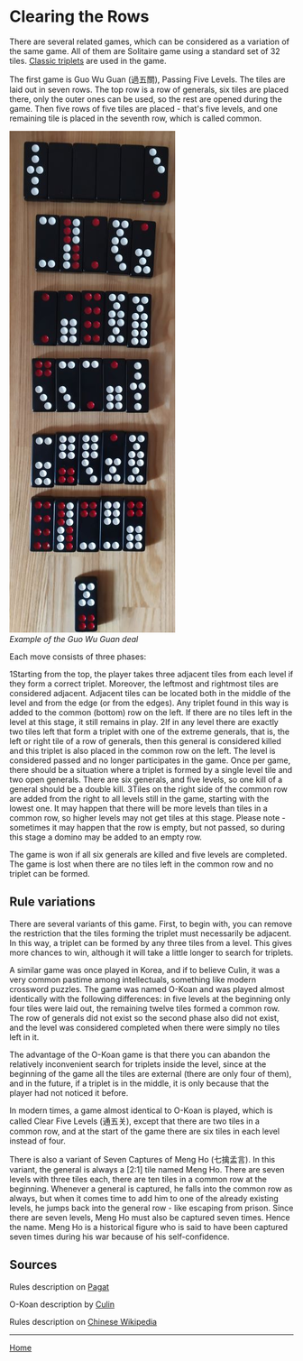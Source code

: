 # Clearing the Rows

There are several related games, which can be considered as a variation of the same game. All of them are Solitaire game using a standard set of 32 tiles. [Classic triplets](/gupai/classical-triplets.html) are used in the game. 

The first game is Guo Wu Guan (過五關), Passing Five Levels. The tiles are laid out in seven rows. The top row is a row of generals, six tiles are placed there, only the outer ones can be used, so the rest are opened during the game. Then five rows of five tiles are placed - that's five levels, and one remaining tile is placed in the seventh row, which is called common. 

![](/docs/assets/images/gupai/guo-wu-guan.jpg)  
_Example of the Guo Wu Guan deal_

Each move consists of three phases: 

 1Starting from the top, the player takes three adjacent tiles from each level if they form a correct triplet. Moreover, the leftmost and rightmost tiles are considered adjacent. Adjacent tiles can be located both in the middle of the level and from the edge (or from the edges). Any triplet found in this way is added to the common (bottom) row on the left. If there are no tiles left in the level at this stage, it still remains in play.
 2If in any level there are exactly two tiles left that form a triplet with one of the extreme generals, that is, the left or right tile of a row of generals, then this general is considered killed and this triplet is also placed in the common row on the left. The level is considered passed and no longer participates in the game. Once per game, there should be a situation where a triplet is formed by a single level tile and two open generals. There are six generals, and five levels, so one kill of a general should be a double kill.
 3Tiles on the right side of the common row are added from the right to all levels still in the game, starting with the lowest one. It may happen that there will be more levels than tiles in a common row, so higher levels may not get tiles at this stage. Please note - sometimes it may happen that the row is empty, but not passed, so during this stage a domino may be added to an empty row.

The game is won if all six generals are killed and five levels are completed. The game is lost when there are no tiles left in the common row and no triplet can be formed. 

## Rule variations 

There are several variants of this game. First, to begin with, you can remove the restriction that the tiles forming the triplet must necessarily be adjacent. In this way, a triplet can be formed by any three tiles from a level. This gives more chances to win, although it will take a little longer to search for triplets. 

A similar game was once played in Korea, and if to believe Culin, it was a very common pastime among intellectuals, something like modern crossword puzzles. The game was named O-Koan and was played almost identically with the following differences: in five levels at the beginning only four tiles were laid out, the remaining twelve tiles formed a common row. The row of generals did not exist so the second phase also did not exist, and the level was considered completed when there were simply no tiles left in it. 

The advantage of the O-Koan game is that there you can abandon the relatively inconvenient search for triplets inside the level, since at the beginning of the game all the tiles are external (there are only four of them), and in the future, if a triplet is in the middle, it is only because that the player had not noticed it before. 

In modern times, a game almost identical to O-Koan is played, which is called Clear Five Levels (通五关), except that there are two tiles in a common row, and at the start of the game there are six tiles in each level instead of four. 

There is also a variant of Seven Captures of Meng Ho (七擒孟言). In this variant, the general is always a [2:1] tile named Meng Ho. There are seven levels with three tiles each, there are ten tiles in a common row at the beginning. Whenever a general is captured, he falls into the common row as always, but when it comes time to add him to one of the already existing levels, he jumps back into the general row - like escaping from prison. Since there are seven levels, Meng Ho must also be captured seven times. Hence the name. Meng Ho is a historical figure who is said to have been captured seven times during his war because of his self-confidence. 

## Sources 

Rules description on [Pagat](https://www.pagat.com/domino/solitaire/guowuguan.html) 

O-Koan description by [Culin](https://healthy.uwaterloo.ca/museum/Archives/Culin/Dice1893/sinsyotyen.htm) 

Rules description on [Chinese Wikipedia](https://zh.wikipedia.org/wiki/%E9%81%8E%E4%BA%94%E9%97%9C) 

---  

[Home](/gupai/index.html)
